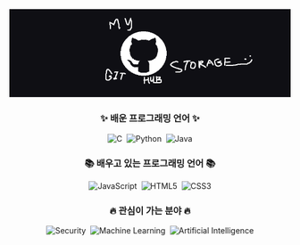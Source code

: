 <div align="center">
  <img src="https://github.com/MiruHeon/Normal-Project/blob/main/%EA%B9%83%ED%97%88%EB%B8%8C%20%EB%A9%94%EC%9D%B8%20%EC%9D%B4%EB%AF%B8%EC%A7%80.png?raw=true" alt="Title Image" />
</div>

<h3 align="center">✨ 배운 프로그래밍 언어 ✨</h3>
<div align="center">
  <img src="https://img.shields.io/badge/C-00599C?style=for-the-badge&logo=c&logoColor=white" alt="C" />&nbsp;
  <img src="https://img.shields.io/badge/Python-3670A0?style=for-the-badge&logo=python&logoColor=ffdd54" alt="Python" />&nbsp;
  <img src="https://img.shields.io/badge/Java-007396?style=for-the-badge&logo=java&logoColor=white" alt="Java" />
</div>

<h3 align="center">📚 배우고 있는 프로그래밍 언어 📚</h3>
<div align="center">
  <img src="https://img.shields.io/badge/JavaScript-F7DF1E?style=for-the-badge&logo=javascript&logoColor=black" alt="JavaScript" />&nbsp;
  <img src="https://img.shields.io/badge/HTML5-E34F26?style=for-the-badge&logo=html5&logoColor=white" alt="HTML5" />&nbsp;
  <img src="https://img.shields.io/badge/CSS3-1572B6?style=for-the-badge&logo=css3&logoColor=white" alt="CSS3" />
</div>

<h3 align="center">🔥 관심이 가는 분야 🔥</h3>
<div align="center">
  <img src="https://img.shields.io/badge/Security-FF0000?style=for-the-badge&logo=linux&logoColor=white" alt="Security" />&nbsp;
  <img src="https://img.shields.io/badge/Machine Learning-FF6F00?style=for-the-badge&logo=tensorflow&logoColor=white" alt="Machine Learning" />&nbsp;
  <img src="https://img.shields.io/badge/Artificial Intelligence-1D5B96?style=for-the-badge&logo=openai&logoColor=white" alt="Artificial Intelligence" />
</div>

